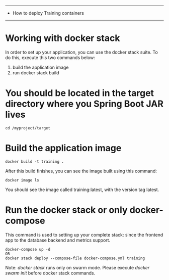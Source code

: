 ---------------------
- How to deploy Training containers 
--------------------

# Working with docker stack

In order to set up your application, you can use the docker stack suite. To do this, execute this two commands below:

1. build the application image
2. run docker stack build

# You should be located in the target directory where you Spring Boot JAR lives
```
cd /myproject/target  
```

# Build the application image #
```
docker build -t training .
```
After this build finishes, you can see the image built using this command:
```
docker image ls
```
You should see the image called training:latest, with the version tag latest.


# Run the docker stack or only docker-compose 
This command is used to setting up your complete stack: since the frontend app to the database backend and metrics support.

```
docker-compose up -d
OR
docker stack deploy --compose-file docker-compose.yml training
```
Note: *docker stack* runs only on swarm mode. Please execute _docker swarm init_ before docker stack commands.
